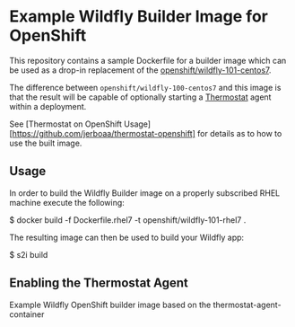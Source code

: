 # Example Wildfly Builder Image for OpenShift

This repository contains a sample Dockerfile for a builder
image which can be used as a drop-in replacement of the
[openshift/wildfly-101-centos7](https://github.com/openshift-s2i/s2i-wildfly).

The difference between `openshift/wildfly-100-centos7` and this
image is that the result will be capable of optionally starting a
[Thermostat](http://icedtea.classpath.org/thermostat/) agent within
a deployment.

See [Thermostat on OpenShift Usage][https://github.com/jerboaa/thermostat-openshift]
for details as to how to use the built image.

## Usage

In order to build the Wildfly Builder image on a properly subscribed
RHEL machine execute the following:

   $ docker build -f Dockerfile.rhel7 -t openshift/wildfly-101-rhel7 .

The resulting image can then be used to build your Wildfly app:

   $ s2i build 

## Enabling the Thermostat Agent

<!-- TODO -->

Example Wildfly OpenShift builder image based on the thermostat-agent-container
